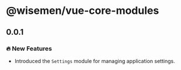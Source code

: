 # @wisemen/vue-core-modules

## 0.0.1

### 🔥 New Features

- Introduced the `Settings` module for managing application settings.